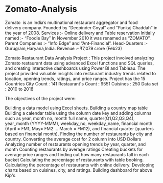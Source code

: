 # Zomato-Analysis

Zomato  is an India’s multinational restaurant aggregator and food delivery company.
Founded by “Deepinder Goyal” and “Pankaj Chaddah” in the year of 2008.
Services :- Online delivery and Table reservation
Initially named :- “Foodie Bay”
In November 2010 it was renamed as “ZOMATO”.
Parent Companies :- “Info Edge” and “Ant-Financial”.
Head-Quarters :- Gurugram,Haryana,India.
Revenue :- ₹7,079 crore (Feb23)

Zomato Restaurant Data Analysis Project :
This project involved analyzing Zomato restaurant data using advanced Excel functions and SQL queries, and creating interactive dashboards using Power BI and Tableau.
The project provided valuable insights into restaurant industry trends related to location, opening trends, ratings, and price ranges.
Project has the 15 Countries
City Count : 141
Restaurant's Count : 9551
Cuisines : 250
Data set : 2010 to 2018

The objectives of the project were:

Building a data model using Excel sheets.
Building a country map table Building a calendar table using the column date key and adding columns such as year, month no, month full name, quarter(Q1,Q2,Q3,Q4), year_month (YYYY-MMM), weekday_no, weekday_name, financial month (April = FM1, May= FM2 … March = FM12), and financial quarter (quarters based on financial month). Finding the number of restaurants by city and country.
Converting the average cost for 2 column into USD Dollars
Analyzing number of restaurants opening trends by year, quarter, and month 
Counting restaurants by average ratings 
Creating buckets for average price ranges and finding out how many restaurants fall in each bucket 
Calculating the percentage of restaurants with table booking.
Calculating the percentage of restaurants with online delivery.
Developing charts based on cuisines, city,  and ratings.
Building dashboard for above Kip's.

